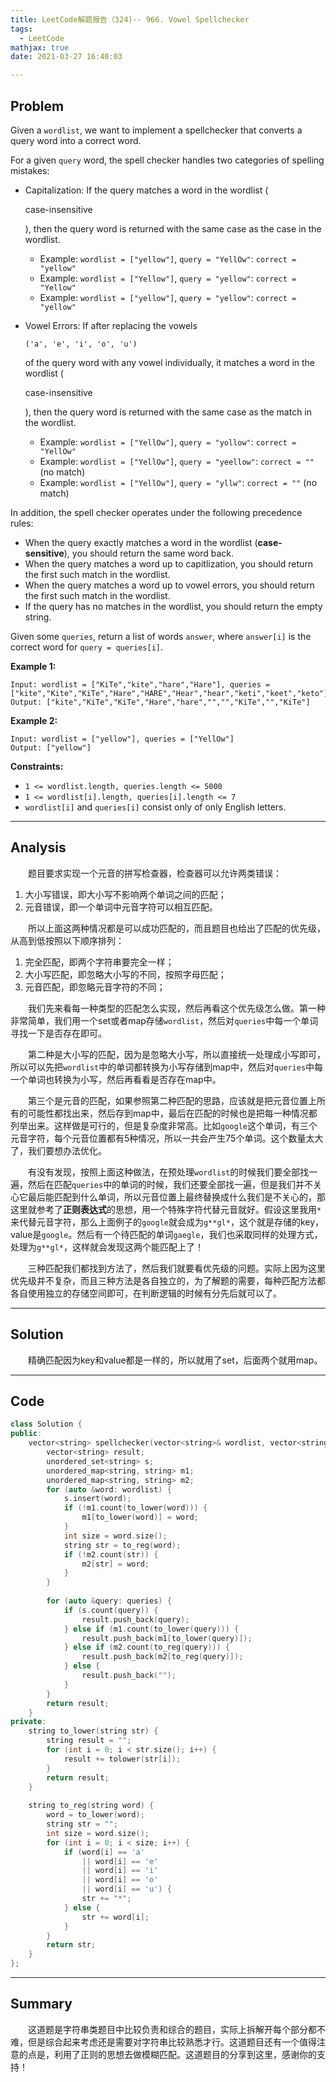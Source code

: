 ```yaml
---
title: LeetCode解题报告（324)-- 966. Vowel Spellchecker
tags:
  - LeetCode
mathjax: true
date: 2021-03-27 16:40:03

---
```


## Problem

Given a `wordlist`, we want to implement a spellchecker that converts a query word into a correct word.

For a given `query` word, the spell checker handles two categories of spelling mistakes:

- Capitalization: If the query matches a word in the wordlist (

  case-insensitive

  ), then the query word is returned with the same case as the case in the wordlist.

  - Example: `wordlist = ["yellow"]`, `query = "YellOw"`: `correct = "yellow"`
  - Example: `wordlist = ["Yellow"]`, `query = "yellow"`: `correct = "Yellow"`
  - Example: `wordlist = ["yellow"]`, `query = "yellow"`: `correct = "yellow"`

- Vowel Errors: If after replacing the vowels

   

  ```
  ('a', 'e', 'i', 'o', 'u')
  ```

   

  of the query word with any vowel individually, it matches a word in the wordlist (

  case-insensitive

  ), then the query word is returned with the same case as the match in the wordlist.

  - Example: `wordlist = ["YellOw"]`, `query = "yollow"`: `correct = "YellOw"`
  - Example: `wordlist = ["YellOw"]`, `query = "yeellow"`: `correct = ""` (no match)
  - Example: `wordlist = ["YellOw"]`, `query = "yllw"`: `correct = ""` (no match)

In addition, the spell checker operates under the following precedence rules:

- When the query exactly matches a word in the wordlist (**case-sensitive**), you should return the same word back.
- When the query matches a word up to capitlization, you should return the first such match in the wordlist.
- When the query matches a word up to vowel errors, you should return the first such match in the wordlist.
- If the query has no matches in the wordlist, you should return the empty string.

Given some `queries`, return a list of words `answer`, where `answer[i]` is the correct word for `query = queries[i]`.

<!-- more -->

**Example 1:**

```
Input: wordlist = ["KiTe","kite","hare","Hare"], queries = ["kite","Kite","KiTe","Hare","HARE","Hear","hear","keti","keet","keto"]
Output: ["kite","KiTe","KiTe","Hare","hare","","","KiTe","","KiTe"]
```

**Example 2:**

```
Input: wordlist = ["yellow"], queries = ["YellOw"]
Output: ["yellow"]
```

**Constraints:**

- `1 <= wordlist.length, queries.length <= 5000`
- `1 <= wordlist[i].length, queries[i].length <= 7`
- `wordlist[i]` and `queries[i]` consist only of only English letters.

------

## Analysis

&emsp;&emsp;题目要求实现一个元音的拼写检查器，检查器可以允许两类错误：

1. 大小写错误，即大小写不影响两个单词之间的匹配；
2. 元音错误，即一个单词中元音字符可以相互匹配。

&emsp;&emsp;所以上面这两种情况都是可以成功匹配的，而且题目也给出了匹配的优先级，从高到低按照以下顺序排列：

1. 完全匹配，即两个字符串要完全一样；
2. 大小写匹配，即忽略大小写的不同，按照字母匹配；
3. 元音匹配，即忽略元音字符的不同；

&emsp;&emsp;我们先来看每一种类型的匹配怎么实现，然后再看这个优先级怎么做。第一种非常简单，我们用一个set或者map存储`wordlist`，然后对`queries`中每一个单词寻找一下是否存在即可。

&emsp;&emsp;第二种是大小写的匹配，因为是忽略大小写，所以直接统一处理成小写即可，所以可以先把`wordlist`中的单词都转换为小写存储到map中，然后对`queries`中每一个单词也转换为小写，然后再看看是否存在map中。

&emsp;&emsp;第三个是元音的匹配，如果参照第二种匹配的思路，应该就是把元音位置上所有的可能性都找出来，然后存到map中，最后在匹配的时候也是把每一种情况都列举出来。这样做是可行的，但是复杂度非常高。比如`google`这个单词，有三个元音字符，每个元音位置都有5种情况，所以一共会产生75个单词。这个数量太大了，我们要想办法优化。

&emsp;&emsp;有没有发现，按照上面这种做法，在预处理`wordlist`的时候我们要全部找一遍，然后在匹配`queries`中的单词的时候，我们还要全部找一遍，但是我们并不关心它最后能匹配到什么单词，所以元音位置上最终替换成什么我们是不关心的，那这里就参考了**正则表达式**的思想，用一个特殊字符代替元音就好。假设这里我用`*`来代替元音字符，那么上面例子的`google`就会成为`g**gl*`，这个就是存储的key，value是`google`。然后有一个待匹配的单词`gaegle`，我们也采取同样的处理方式，处理为`g**gl*`，这样就会发现这两个能匹配上了！

&emsp;&emsp;三种匹配我们都找到方法了，然后我们就要看优先级的问题。实际上因为这里优先级并不复杂，而且三种方法是各自独立的，为了解题的需要，每种匹配方法都各自使用独立的存储空间即可，在判断逻辑的时候有分先后就可以了。

------

## Solution

&emsp;&emsp;精确匹配因为key和value都是一样的，所以就用了set，后面两个就用map。

------

## Code

```c++
class Solution {
public:
    vector<string> spellchecker(vector<string>& wordlist, vector<string>& queries) {
        vector<string> result;
        unordered_set<string> s;
        unordered_map<string, string> m1;
        unordered_map<string, string> m2;
        for (auto &word: wordlist) {
            s.insert(word);
            if (!m1.count(to_lower(word))) {
                m1[to_lower(word)] = word;            
            }
            int size = word.size();
            string str = to_reg(word);
            if (!m2.count(str)) {
                m2[str] = word;                
            }
        }
        
        for (auto &query: queries) {
            if (s.count(query)) {
                result.push_back(query);
            } else if (m1.count(to_lower(query))) {
                result.push_back(m1[to_lower(query)]);
            } else if (m2.count(to_reg(query))) {
                result.push_back(m2[to_reg(query)]);
            } else {
                result.push_back("");
            }
        }
        return result;
    }
private:
    string to_lower(string str) {
        string result = "";
        for (int i = 0; i < str.size(); i++) {
            result += tolower(str[i]);
        }
        return result;
    }
    
    string to_reg(string word) {
        word = to_lower(word);
        string str = "";
        int size = word.size();
        for (int i = 0; i < size; i++) {
            if (word[i] == 'a' 
                || word[i] == 'e' 
                || word[i] == 'i'
                || word[i] == 'o'
                || word[i] == 'u') {
                str += "*";
            } else {
                str += word[i];
            }
        }
        return str;
    }
};
```

------

## Summary

&emsp;&emsp;这道题是字符串类题目中比较负责和综合的题目，实际上拆解开每个部分都不难，但是综合起来考虑还是需要对字符串比较熟悉才行。这道题目还有一个值得注意的点是，利用了正则的思想去做模糊匹配。这道题目的分享到这里，感谢你的支持！
